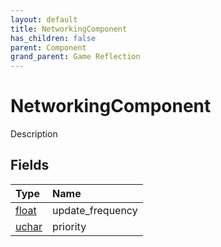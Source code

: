```yaml
---
layout: default
title: NetworkingComponent
has_children: false
parent: Component
grand_parent: Game Reflection
---
```

# NetworkingComponent
Description 

## Fields

| Type | Name |
|:-------------|:--------------|
| [float](/docs/game-reflection/components/float) | update_frequency |
| [uchar](/docs/game-reflection/enums/uchar) | priority |

